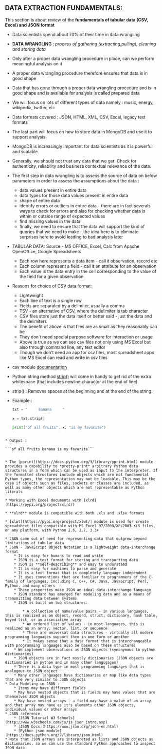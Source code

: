 DATA EXTRACTION FUNDAMENTALS:
----------------------------

This section is about review of the **fundamentals of tabular**
**data (CSV, Excel) and JSON format**


* Data scientists spend about 70% of their time in data wrangling

* **DATA WRANGLING** : *process of gathering (extracting,pulling), cleaning and storing data*

* Only after a proper data wrangling procedure in place, can we perform meaningful analysis on it

* A proper data wrangling procedure therefore ensures that data is in good shape

* Data that has gone through a proper data wrangling procedure and is in good shape and is available for analysis is called prepared data

* We will focus on lots of different types of data namely : music, energy, wikipedia, twitter, etc

* Data formats covered : JSON, HTML, XML, CSV, Excel, legacy text formats

* The last part will focus on how to store data in MongoDB and use it to support analysis

* MongoDB is increasingly important for data scientists as it is powerful and scalable

* Generally, we should not trust any data that we get. Check for authenticity, reliability and business contextual relevance of the data.

* The first step in data wrangling is to assess the source of data on below parameters in order to assess the assumptions about the data :
	* data values present in entire data
	* data types for those data values present in entire data
	* shape of entire data
	* identify errors or outliers in entire data - there are in fact severals ways to check for errors and also for checking whether data is within or outside range of expected values
	* find missing values in the data
	* finally, we need to ensure that the data will support the kind of queries that we need to make - the idea here is to eliminate surprises here to avoid leading to bad analysis later
	
* TABULAR DATA: Source - MS OFFICE, Excel, Calc from Apache OpenOffice, Google Spreadsheets
	* Each row here represents a data item - call it observation, record etc
	* Each column represent a field - call it an attribute for an observation
	* Each value is the data entry in the cell corresponding to the value of the field for a given observation

* Reasons for choice of CSV data format:
	* Lightweight
	* Each line of text is a single row
	* Fields are separated by a delimiter, usually a comma
	* TSV - an alternative of CSV, where the delimiter is tab character
	* CSV files store just the data itself or better said - just the data and the delimiters
	* The benefit of above is that files are as small as they reasonably can be
	* They don't need special purpose software for interaction or usage
	* Above is true as we can see csv files not only using MS Excel but also through command line, any text editor
	* Though we don't need an app for csv files, most spreadsheet apps like MS Excel can read and write in csv files
	

* csv module [documentation](https://docs.python.org/2/library/csv.html)
* Python string method [strip()](https://python-reference.readthedocs.io/en/latest/docs/str/strip.html) will come in handy to get rid of the extra whitespace (that includes newline character at the end of line)
* strip() : Removes spaces at the beginning and at the end of the string:


* Example : 
		 
		
	```python		
	txt = "     banana     "
					
	x = txt.strip()
						
	print("of all fruits", x, "is my favorite")
```
		 
* Output :
         
```of all fruits banana is my favorite```
		 
	
* The [pprint](https://docs.python.org/3/library/pprint.html) module provides a capability to *pretty-print* arbitrary Python data structures in a form which can be used as input to the interpreter. If the formatted structures include objects which are not fundamental Python types, the representation may not be loadable. This may be the case if objects such as files, sockets or classes are included, as well as many other objects which are not representable as Python literals

* Working with Excel documents with [xlrd](https://pypi.org/project/xlrd/)

* **xlrd** module is compatible with both .xls and .xlsx formats

* [xlwt](https://pypi.org/project/xlwt/) module is used for create spreadsheet files compatible with MS Excel 97/2000/XP/2003 XLS files, on any platform, with Python 2.6, 2.7, 3.3+

* JSON came out of need for representing data that outgrew beyond limitations of tabular data
* JSON - JavaScript Object Notation is a lightweight data-interchange format
	* It is easy for humans to read and write 
	* JSON is a text format for storing and transporting data
	* JSON is **self-describing** and easy to understand
	* It is easy for machines to parse and generate
	* It is a text format that is completely language independent
	* It uses conventions that are familiar to programmers of the C-family of languages, including C, C++, C#, Java, JavaScript, Perl, Python, and many others
	* These properties make JSON an ideal data-interchange language
	* JSON standard has emerged for modeling data and as a means of transmitting data between systems
	* JSON is built on two structures:
	
		* A collection of name/value pairs - in various languages, this is realized as an object, record, struct, dictionary, hash table, keyed list, or an associative array
		* An ordered list of values - in most languages, this is realized as an array, vector, list, or sequence
		* These are universal data structures - virtually all modern programming languages support them in one form or another
		* It makes sense that a data format that is interchangeable with programming languages also be based on these structures
	* We implement observations as JSON objects (synonymous to python dictionaries)	
	* JSON objects are in fact mostly dictionaries (JSON objects are dictionaries in python and in many other langugages)
	* There is a data type in most programming languages that is analogous to JSON object
	* Many other languages have dictionaries or map like data types that are very similar to JSON objects
* Data Modeling in JSON :
	* Items may have different fields
	* May have nested objects that is fields may have values that are themselves JSON objects
	* May have nested arrays - a field may have a value of an array and that array may have as it's elements other JSON objects, individual values or other arrays
* JSON reference 
	* [JSON Tutorial W3 Schools](http://www.w3schools.com/js/js_json_intro.asp)
	* [JSON Docs](https://www.json.org/json-en.html)
	* [Python json module](https://docs.python.org/2/library/json.html)
* Note that JSON arrays are interpreted as lists and JSON objects as dictionaries, so we can use the standard Python approaches to inspect JSON data
		


